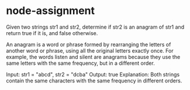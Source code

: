 # node-assignment
Given two strings str1 and str2, determine if str2 is an anagram of str1 and return true if it is, and false otherwise.

An anagram is a word or phrase formed by rearranging the letters of another word or phrase, using all the original letters exactly once. For example, the words listen and silent are anagrams because they use the same letters with the same frequency, but in a different order.

Input: str1 = "abcd", str2 = "dcba"
Output: true
Explanation: Both strings contain the same characters with the same frequency in different orders.
